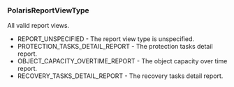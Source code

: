 ### PolarisReportViewType
All valid report views.

- REPORT_UNSPECIFIED - The report view type is unspecified.
- PROTECTION_TASKS_DETAIL_REPORT - The protection tasks detail report.
- OBJECT_CAPACITY_OVERTIME_REPORT - The object capacity over time report.
- RECOVERY_TASKS_DETAIL_REPORT - The recovery tasks detail report.
